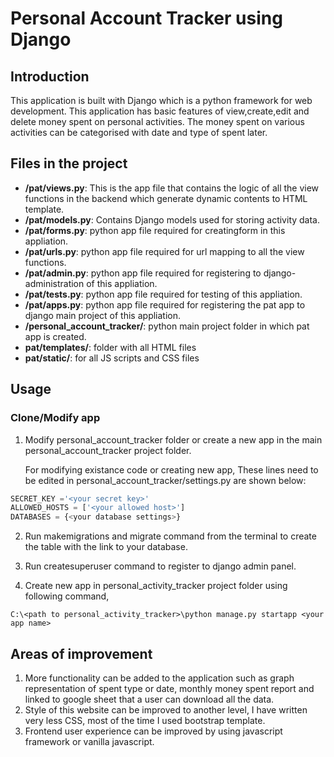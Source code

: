 # Personal Account Tracker using Django    

## Introduction
This application is built with Django which is a python framework for web development.
This application has basic features of view,create,edit and delete money spent on personal activities. The money spent on various activities can be categorised with date and type of spent later.
## Files in the project
- **/pat/views.py**: This is the app file that contains the logic of all the view functions in the backend which generate dynamic contents to HTML template.
- **/pat/models.py**: Contains Django models used for storing activity data.
- **/pat/forms.py**: python app file  required for creatingform in this appliation.
- **/pat/urls.py**: python app file  required for url mapping to all the view functions.
- **/pat/admin.py**: python app file  required for registering to django-administration of this appliation.
- **/pat/tests.py**: python app file  required for testing of this appliation.
- **/pat/apps.py**: python app file  required for registering the pat app to django main project of this appliation.
- **/personal_account_tracker/**: python main project folder in which pat app is created.
- **pat/templates/**: folder with all HTML files
- **pat/static/**: for all JS scripts and CSS files
## Usage
### Clone/Modify app
1. Modify personal_account_tracker folder or create a new app in the main personal_account_tracker project folder.

    For modifying existance code or creating new app, These lines need to be edited in personal_account_tracker/settings.py are shown below:
```python
SECRET_KEY ='<your secret key>'
ALLOWED_HOSTS = ['<your allowed host>']
DATABASES = {<your database settings>}
```
2. Run makemigrations and migrate command from the terminal to create the table with the link to your database.

3. Run createsuperuser command to register to django admin panel.

4. Create new app in personal_activity_tracker project folder using following command,
    
```console
C:\<path to personal_activity_tracker>\python manage.py startapp <your app name>
```
## Areas of improvement
1. More functionality can be added to the application such as graph representation of spent type or date, monthly money spent report and linked to google  sheet that a user can download all the data.
2. Style of this website can be improved to another level, I have written very less CSS, most of the time I used bootstrap template.
3. Frontend user experience can be improved by using javascript framework or vanilla javascript.
